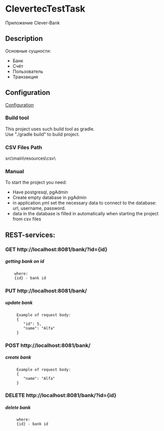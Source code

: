 # ClevertecTestTask
Приложение Clever-Bank

## Description
Основные сущности:
- Банк
- Счёт
- Пользователь
- Транзакция

## Configuration
[Configuration](src/main/resources/application.yml)


### Build tool
This project uses such build tool as gradle.<br/>
Use "./gradle build" to build project.

### CSV Files Path
src\main\resources\csv\

### Manual
To start the project you need:

- Have postgresql, pgAdmin
- Create empty database in pgAdmin
- in application.yml set the necessary data to connect to the database:
  url, username, password.
- data in the database is filled in automatically when starting the project from csv files

## REST-services:
### GET http://localhost:8081/bank/?id={id}
##### getting bank on id
        where:
        {id} - bank id
### PUT http://localhost:8081/bank/
##### update bank
         Example of request body:
         {
            "id": 5,
            "name": "Alfa"
         }
### POST http://localhost:8081/bank/
##### create bank
         Example of request body:
         {
            "name": "Alfa"
         }
### DELETE http://localhost:8081/bank/?id={id}
##### delete bank
         where:
         {id} - bank id
